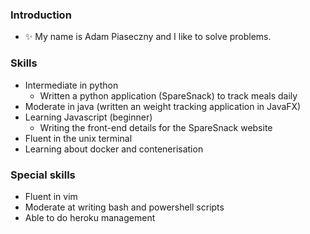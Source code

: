 ### Introduction

- ✨ My name is Adam Piaseczny and I like to solve problems.
### Skills 

- Intermediate in python
  - Written a python application (SpareSnack) to track meals daily
- Moderate in java (written an weight tracking application in JavaFX)
- Learning Javascript (beginner)
  - Writing the front-end details for the SpareSnack website
- Fluent in the unix terminal
- Learning about docker and contenerisation

### Special skills

- Fluent in vim
- Moderate at writing bash and powershell scripts
- Able to do heroku management

